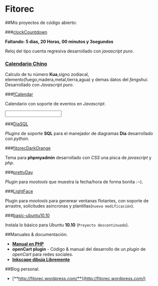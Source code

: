 Fitorec
==========================================

##Mis proyectos de código abierto:
 
###[clockCountdown](http://fitorec.github.com/clockCountdown.js/)

**Faltando: 5 dias, 20  Horas, 00 minutos y 3segundos**

<div id='clock'></div>

Reloj del tipo cuenta regresiva desarrollado con _javascript puro_.

### [Calendario Chino](http://fitorec.github.com/proyectos/calendario_chino/)

Calculo de tu número **Kua**,signo zodiacal, elemento(fuego,madera,metal,tierra,agua) y demas datos del _fengshui_. Desarrollado con _Javascript puro_.


###[fCalendar](http://fitorec.github.com/proyectos/fCalendar/)

Calendario con soporte de eventos en _Javascript_.

<div id="miCalendarioConEventos"></div>
<input id='inputDate' >

###[DiaSQL](https://github.com/fitorec/diasql)

_Plugins_ de soporte **SQL** para el manejador de diagramas **Dia** desarrollado con _python_.

###[fitorecDarkOrange](http://fitorec.github.com/proyectos/phpmyadmin_theme_dark_orange/)

Tema para **phpmyadmin** desarrollado con _CSS_ una pisca de _javascript_ y _php_.

###[prettyDay](https://github.com/fitorec/prettydate)

_Plugin_ para _mootools_ que muestra la fecha/hora de forma bonita :¬).

###[LightFace](http://fitorec.github.com/proyectos/LightFace/)

Plugin para _mootools_ para generear ventanas flotantes, con soporte de arrastre, solicitudes asincronas y plantillas(`nueva modificación`).

###[basic-ubuntu10.10](https://github.com/fitorec/basic-ubuntu10.10)

Instala lo básico para Ubuntu **10.10** (`Proyecto descontinuado`).


##Manuales & documentación.

 - [**Manual en PHP**](./manual_php/)
 - **openCart plugin** - Código & manual del desarrollo de un _plugin_ de _openCart_ para redes sociales.
 - [**Inkscape dibuja Libremente**](./inkscape_dibuja_libremente/)


##Blog personal.

- [**http://fitorec.wordpress.com/**](http://fitorec.wordpress.com/)

